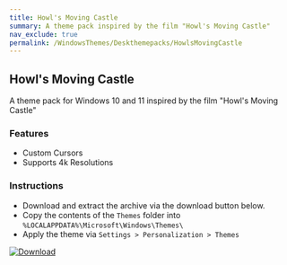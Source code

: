 ```yaml
---
title: Howl's Moving Castle
summary: A theme pack inspired by the film "Howl's Moving Castle"
nav_exclude: true
permalink: /WindowsThemes/Deskthemepacks/HowlsMovingCastle
---
```


## Howl's Moving Castle

A theme pack for Windows 10 and 11 inspired by the film "Howl's Moving Castle"

<!-- 
![Preview](https://gitlab.com/the-back-room/deskthemepacks/sfw/howls-moving-castle/-/raw/main/Extras/Preview.bmp)
--> 

### Features

- Custom Cursors
- Supports 4k Resolutions

### Instructions

- Download and extract the archive via the download button below.
- Copy the contents of the `Themes` folder into `%LOCALAPPDATA%\Microsoft\Windows\Themes\`
- Apply the theme via `Settings > Personalization > Themes`

[![Download](https://img.shields.io/badge/Download-black?style=plastic&logo=gitlab&logoColor=white&logoSize=auto&labelColor=red&color=black&cacheSeconds=3600)](https://gitlab.com/the-back-room/deskthemepacks/sfw/howls-moving-castle/-/archive/main/howls-moving-castle-main.zip)